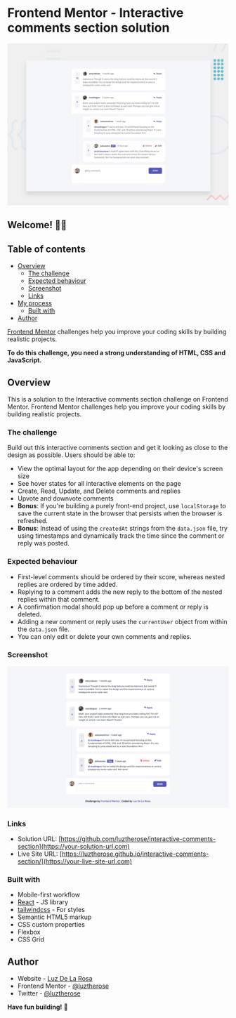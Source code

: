 # Frontend Mentor - Interactive comments section solution

![Design preview for the Interactive comments section coding challenge](./src//design/desktop-preview.jpg)

## Welcome! 👋🏾

## Table of contents

- [Overview](#overview)
  - [The challenge](#the-challenge)
  - [Expected behaviour](#expected-behaviour)
  - [Screenshot](#screenshot)
  - [Links](#links)
- [My process](#my-process)
  - [Built with](#built-with)
- [Author](#author)

[Frontend Mentor](https://www.frontendmentor.io) challenges help you improve your coding skills by building realistic projects.

**To do this challenge, you need a strong understanding of HTML, CSS and JavaScript.**

## Overview

This is a solution to the Interactive comments section challenge on Frontend Mentor. Frontend Mentor challenges help you improve your coding skills by building realistic projects.

### The challenge

Build out this interactive comments section and get it looking as close to the design as possible.
Users should be able to:

- View the optimal layout for the app depending on their device's screen size
- See hover states for all interactive elements on the page
- Create, Read, Update, and Delete comments and replies
- Upvote and downvote comments
- **Bonus**: If you're building a purely front-end project, use `localStorage` to save the current state in the browser that persists when the browser is refreshed.
- **Bonus**: Instead of using the `createdAt` strings from the `data.json` file, try using timestamps and dynamically track the time since the comment or reply was posted.

### Expected behaviour

- First-level comments should be ordered by their score, whereas nested replies are ordered by time added.
- Replying to a comment adds the new reply to the bottom of the nested replies within that comment.
- A confirmation modal should pop up before a comment or reply is deleted.
- Adding a new comment or reply uses the `currentUser` object from within the `data.json` file.
- You can only edit or delete your own comments and replies.

### Screenshot

![My solution for the Interactive comments section coding challenge](./src/design/solution-deskto-preview.png)

### Links

- Solution URL: [https://github.com/luztherose/interactive-comments-section](https://your-solution-url.com)
- Live Site URL: [https://luztherose.github.io/interactive-comments-section/](https://your-live-site-url.com)

### Built with

- Mobile-first workflow
- [React](https://reactjs.org/) - JS library
- [tailwindcss](https://tailwindcss.com/) - For styles
- Semantic HTML5 markup
- CSS custom properties
- Flexbox
- CSS Grid

## Author

- Website - [Luz De La Rosa](https://luztherose.github.io/portfolio/)
- Frontend Mentor - [@luztherose](https://www.frontendmentor.io/profile/luztherose)
- Twitter - [@luztherose](https://twitter.com/luztherose)

**Have fun building!** 🚀
